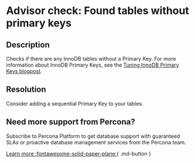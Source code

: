 # Advisor check: Found tables without primary keys

## Description

Checks if there are any InnoDB tables without a Primary Key. For more information about InnoDB Primary Keys, see the [Tuning InnoDB Primary Keys blogpost](https://www.percona.com/blog/2018/07/26/tuning-innodb-primary-keys). 

## Resolution

Consider adding a sequential Primary Key to your tables.

## Need more support from Percona?

Subscribe to Percona Platform to get database support with guaranteed SLAs or proactive database management services from the Percona team.

[Learn more :fontawesome-solid-paper-plane:](https://per.co.na/subscribe){ .md-button }